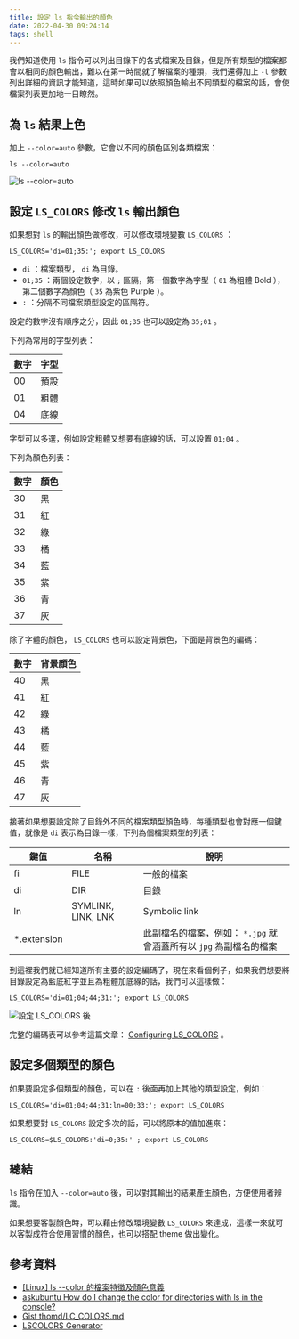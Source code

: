 ```yaml
---
title: 設定 ls 指令輸出的顏色
date: 2022-04-30 09:24:14
tags: shell
---
```

我們知道使用 `ls` 指令可以列出目錄下的各式檔案及目錄，但是所有類型的檔案都會以相同的顏色輸出，難以在第一時間就了解檔案的種類，我們還得加上 `-l` 參數列出詳細的資訊才能知道，這時如果可以依照顏色輸出不同類型的檔案的話，會使檔案列表更加地一目瞭然。

## 為 `ls` 結果上色

加上 `--color=auto` 參數，它會以不同的顏色區別各類檔案：

```shell
ls --color=auto
```

![ls --color=auto](ls-color-auto.png)

## 設定 `LS_COLORS` 修改 `ls` 輸出顏色

如果想對 `ls` 的輸出顏色做修改，可以修改環境變數 `LS_COLORS` ：

```shell
LS_COLORS='di=01;35:'; export LS_COLORS
```

* `di` ：檔案類型， `di` 為目錄。
* `01;35` ：兩個設定數字，以 `;` 區隔，第一個數字為字型（ `01` 為粗體 Bold ），第二個數字為顏色（ `35` 為紫色 Purple ）。
* `:` ：分隔不同檔案類型設定的區隔符。

設定的數字沒有順序之分，因此 `01;35` 也可以設定為 `35;01` 。

下列為常用的字型列表：

數字|字型
-|-
00|預設
01|粗體
04|底線

字型可以多選，例如設定粗體又想要有底線的話，可以設置 `01;04` 。

下列為顏色列表：

數字|顏色
-|-
30|黑
31|紅
32|綠
33|橘
34|藍
35|紫
36|青
37|灰

除了字體的顏色， `LS_COLORS` 也可以設定背景色，下面是背景色的編碼：

數字|背景顏色
-|-
40|黑
41|紅
42|綠
43|橘
44|藍
45|紫
46|青
47|灰

接著如果想要設定除了目錄外不同的檔案類型顏色時，每種類型也會對應一個鍵值，就像是 `di` 表示為目錄一樣，下列為個檔案類型的列表：

鍵值|名稱|說明
-|-|-
fi|FILE|一般的檔案
di|DIR|目錄
ln|SYMLINK, LINK, LNK| Symbolic link
*.extension||此副檔名的檔案，例如： `*.jpg` 就會涵蓋所有以 `jpg` 為副檔名的檔案

到這裡我們就已經知道所有主要的設定編碼了，現在來看個例子，如果我們想要將目錄設定為藍底紅字並且為粗體加底線的話，我們可以這樣做：

```shell
LS_COLORS='di=01;04;44;31:'; export LS_COLORS
```

![設定 LS_COLORS 後](set-lscolors.png)

完整的編碼表可以參考這篇文章： [Configuring LS_COLORS](http://www.bigsoft.co.uk/blog/2008/04/11/configuring-ls_colors) 。

## 設定多個類型的顏色

如果要設定多個類型的顏色，可以在 `:` 後面再加上其他的類型設定，例如：

```shell
LS_COLORS='di=01;04;44;31:ln=00;33:'; export LS_COLORS
```

如果想要對 `LS_COLORS` 設定多次的話，可以將原本的值加進來：

```shell
LS_COLORS=$LS_COLORS:'di=0;35:' ; export LS_COLORS
```

## 總結

`ls` 指令在加入 `--color=auto` 後，可以對其輸出的結果產生顏色，方便使用者辨識。

如果想要客製顏色時，可以藉由修改環境變數 `LS_COLORS` 來達成，這樣一來就可以客製成符合使用習慣的顏色，也可以搭配 theme 做出變化。

## 參考資料

* [[Linux] ls --color 的檔案特徵及顏色意義](http://n.sfs.tw/content/index/11080)
* [askubuntu How do I change the color for directories with ls in the console?](https://askubuntu.com/a/466203)
* [Gist thomd/LC_COLORS.md](https://gist.github.com/thomd/7667642)
* [LSCOLORS Generator](https://geoff.greer.fm/lscolors/)
